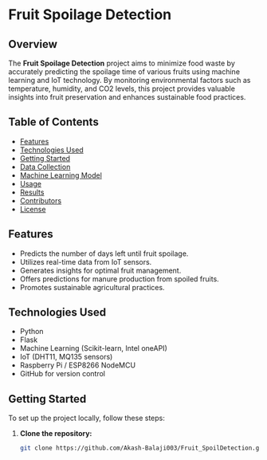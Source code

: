 # Fruit Spoilage Detection

## Overview

The **Fruit Spoilage Detection** project aims to minimize food waste by accurately predicting the spoilage time of various fruits using machine learning and IoT technology. By monitoring environmental factors such as temperature, humidity, and CO2 levels, this project provides valuable insights into fruit preservation and enhances sustainable food practices.

## Table of Contents

- [Features](#features)
- [Technologies Used](#technologies-used)
- [Getting Started](#getting-started)
- [Data Collection](#data-collection)
- [Machine Learning Model](#machine-learning-model)
- [Usage](#usage)
- [Results](#results)
- [Contributors](#contributors)
- [License](#license)

## Features

- Predicts the number of days left until fruit spoilage.
- Utilizes real-time data from IoT sensors.
- Generates insights for optimal fruit management.
- Offers predictions for manure production from spoiled fruits.
- Promotes sustainable agricultural practices.

## Technologies Used

- Python
- Flask
- Machine Learning (Scikit-learn, Intel oneAPI)
- IoT (DHT11, MQ135 sensors)
- Raspberry Pi / ESP8266 NodeMCU
- GitHub for version control

## Getting Started

To set up the project locally, follow these steps:

1. **Clone the repository:**

   ```bash
   git clone https://github.com/Akash-Balaji003/Fruit_SpoilDetection.git
